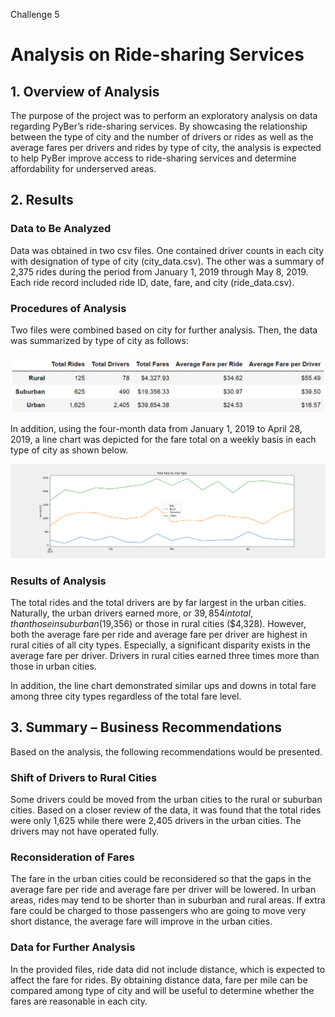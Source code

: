 Challenge 5
# Analysis on Ride-sharing Services

## 1. Overview of Analysis
The purpose of the project was to perform an exploratory analysis on data regarding PyBer’s ride-sharing services. By showcasing the relationship between the type of city and the number of drivers or rides as well as the average fares per drivers and rides by type of city, the analysis is expected to help PyBer improve access to ride-sharing services and determine affordability for underserved areas.

## 2. Results
### Data to Be Analyzed
Data was obtained in two csv files. One contained driver counts in each city with designation of type of city (city_data.csv). The other was a summary of 2,375 rides during the period from January 1, 2019 through May 8, 2019. Each ride record included ride ID, date, fare, and city (ride_data.csv).

### Procedures of Analysis
Two files were combined based on city for further analysis. Then, the data was summarized by type of city as follows:

![](https://github.com/Ryoichi2022/PyBer_Analysis/blob/main/PyBer_summary_table.PNG)

In addition, using the four-month data from January 1, 2019 to April 28, 2019, a line chart was depicted for the fare total on a weekly basis in each type of city as shown below.

![](https://github.com/Ryoichi2022/PyBer_Analysis/blob/main/PyBer_fare_summary.png)

### Results of Analysis
The total rides and the total drivers are by far largest in the urban cities. Naturally, the urban drivers earned more, or $39,854 in total, than those in suburban ($19,356) or those in rural cities ($4,328). However, both the average fare per ride and average fare per driver are highest in rural cities of all city types. Especially, a significant disparity exists in the average fare per driver. Drivers in rural cities earned three times more than those in urban cities.

In addition, the line chart demonstrated similar ups and downs in total fare among three city types regardless of the total fare level.

## 3. Summary – Business Recommendations
Based on the analysis, the following recommendations would be presented.

### Shift of Drivers to Rural Cities
Some drivers could be moved from the urban cities to the rural or suburban cities. Based on a closer review of the data, it was found that the total rides were only 1,625 while there were 2,405 drivers in the urban cities. The drivers may not have operated fully.

### Reconsideration of Fares
The fare in the urban cities could be reconsidered so that the gaps in the average fare per ride and average fare per driver will be lowered. In urban areas, rides may tend to be shorter than in suburban and rural areas. If extra fare could be charged to those passengers who are going to move very short distance, the average fare will improve in the urban cities.

### Data for Further Analysis
In the provided files, ride data did not include distance, which is expected to affect the fare for rides. By obtaining distance data, fare per mile can be compared among type of city and will be useful to determine whether the fares are reasonable in each city.
